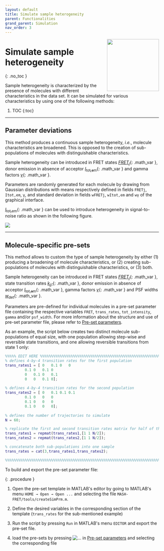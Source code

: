 ```yaml
---
layout: default
title: Simulate sample heterogeneity
parent: Functionalities
grand_parent: Simulation
nav_order: 3
---
```


<img src="../../assets/images/logos/logo-simulation_400px.png" width="170" style="float:right; margin-left: 15px;"/>

# Simulate sample heterogeneity
{: .no_toc }

Sample heterogeneity is characterized by the presence of molecules with different characteristics in the data set.
It can be simulated for various characteristics by using one of the following methods:

1. TOC
{:toc}


---

## Parameter deviations

This method produces a continuous sample heterogeneity, *i.e.*, molecule characteristics are broadened. 
This is opposed to the creation of sub-populations of molecules with distinguishable characteristics.

Sample heterogeneity can be introduced in FRET states 
[*FRET*<sub>*j*</sub>](){: .math_var }, donor emission in absence of acceptor 
[*I*<sub>tot,em</sub>](){: .math_var } and gamma factors 
[*&#947;*](){: .math_var }.

Parameters are randomly generated for each molecule by drawing from Gaussian distributions with means respectively defined in fields 
`FRETj`, `Itot,em`, `γ`, and standard deviation in fields `wFRETj`, `wItot,em` and `wγ` of the graphical interface.

[*I*<sub>tot,em</sub>](){: .math_var } can be used to introduce heterogeneity in signal-to-noise ratio as shown in the following figure.

<a class="plain" href="../../assets/images/figures/VP-functionalities-scheme-sample-heterogenity.png"><img src="../../assets/images/figures/VP-functionalities-scheme-sample-heterogenity.png" style="max-width:500px;"></a>


---

## Molecule-specific pre-sets

This method allows to custom the type of sample heterogeneity by either (1) producing a broadening of molecule characteristics, or (2) creating sub-populations of molecules with distinguishable characteristics, or (3) both.

Sample heterogeneity can be introduced in FRET states 
[*FRET*<sub>*j*</sub>](){: .math_var }, state transition rates 
[*k*<sub>*jj'*</sub>](){: .math_var }, donor emission in absence of acceptor 
[*I*<sub>tot,em</sub>](){: .math_var }, gamma factors 
[*&#947;*](){: .math_var } and PSF widths 
[*w*<sub>det</sub>](){: .math_var }.

Parameters are pre-defined for individual molecules in a pre-set parameter file containing the respective variables `FRET`, `trans_rates`, `tot_intensity`, `gamma` and/or `psf_width`. 
For more information about the structure and use of pre-set parameter file, please refer to 
[Pre-set parameters](../panels/panel-molecules.html#pre-set-parameters).

As an example, the script below creates two distinct molecule sub-populations of equal size, with one population allowing step-wise and reversible state transitions, and one allowing reversible transitions from state 1 only:

```matlab
%%%%% EDIT HERE %%%%%%%%%%%%%%%%%%%%%%%%%%%%%%%%%%%%%%%%%%%%%%%%%%%%%%%%%%%
% defines 4-by-4 transition rates for the first population
trans_rates1 = [ 0   0.1 0   0
		 0.1 0   0.1 0
		 0   0.1 0   0.1
		 0   0   0.1 0];
		
% defines 4-by-4 transition rates for the second population
trans_rates2 = [ 0   0.1 0.1 0.1
		 0.1 0   0   0
		 0.1 0   0   0
		 0.1 0   0   0];
		 
% defines the number of trajectories to simulate
N = 60;

% replicate the first and second transition rates matrix for half of the molecules with the repmat function
trans_rates1 = repmat(trans_rates1,[1 1 N/2]);
trans_rates2 = repmat(trans_rates2,[1 1 N/2]);

% concatenate both sub-populations into one sample
trans_rates = cat(3,trans_rates1,trans_rates2);

%%%%%%%%%%%%%%%%%%%%%%%%%%%%%%%%%%%%%%%%%%%%%%%%%%%%%%%%%%%%%%%%%%%%%%%%%%%
```

To build and export the pre-set parameter file:

{: .procedure }
1. Open the pre-set template in MATLAB's editor by going to MATLAB's menu `HOME → Open → Open ...` and selecting the file `MASH-FRET/tools/createSimPrm.m`.  
      
1. Define the desired variables in the corresponding section of the template (`trans_rates` for the sub-mentioned example)  
     
1. Run the script by pressing `Run` in MATLAB's menu `EDITOR` and export the pre-set file.
     
1. load the pre-sets by pressing 
![...](../../assets/images/gui/sim-but-3p.png "...") in 
[Pre-set parameters](../panels/panel-molecules.html#pre-set-parameters) and selecting the corresponding file

<!--
---

## Partitioned transition rate matrix

This method can be used to introduce sample heterogeneity in state transition rates 
[*k*<sub>*jj'*</sub>](){: .math_var } and consists in defining closed transition networks within the same 
[Transition rates matrix](../panels/panel-molecules.html#transition-rates).
As each state has a certain probability to be drawn to start a state trajectory, simulated trajectories can follow only one of the state networks defined in the transition rates matrix.

This method produces a discontinuous sample heterogeneity, *i.e.*, it creates sub-populations of molecules with distinguishable characteristics as opposed to a broadening of molecule characteristics.

As an example, this partition of the transition rate matrix produces two distinct molecule sub-populations following either the state network (1,2) or (3,4,5).

| states  | 1       | 2       | 3       | 4       | 5       |
| :-----: | :-----: | :-----: | :-----: | :-----: | :-----: |
| **1**   | 0       | **0.1** | 0       | 0       | 0       |
| **2**   | **0.1** | 0       | 0       | 0       | 0       |
| **3**   | 0       | 0       | 0       | **0.1** | 0       |
| **4**   | 0       | 0       | **0.1** | 0       | **0.1** |
| **5**   | 0       | 0       | 0       | **0.1** | 0       |

The size of the two sub-populations depends on the overall probability to start the state trajectory with one of the states of the respective network.
-->